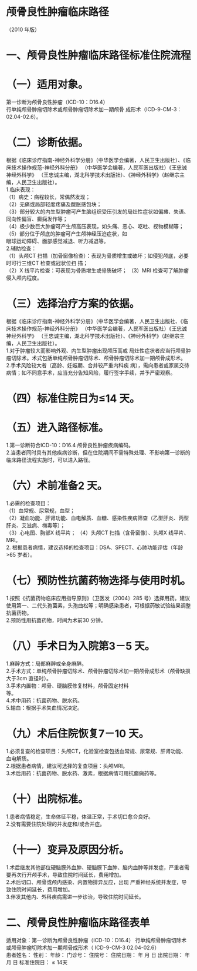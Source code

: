 # 颅骨良性肿瘤临床路径  
（2010 年版）  
# 一、颅骨良性肿瘤临床路径标准住院流程  
# （一）适用对象。  
第一诊断为颅骨良性肿瘤（ICD-10：D16.4）  
行单纯颅骨肿瘤切除术或颅骨肿瘤切除术加一期颅骨 成形术（ICD-9-CM-3：02.04-02.6）。  
# （二）诊断依据。  
根据《临床诊疗指南-神经外科学分册》（中华医学会编著，人民卫生出版社）、《临床技术操作规范-神经外科分册》
（中华医学会编著，人民军医出版社）《王忠诚神经外科学》
（王忠诚主编，湖北科学技术出版社）、《神经外科学》（赵继宗主编，人民卫生出版社）。  
1.临床表现：  
（1）病史：病程较长，常偶然发现；  
（2）无痛或局部轻度疼痛及酸胀感包块；  
（3）部分较大的内生型肿瘤可产生脑组织受压引发的局灶性症状如偏瘫、失语、同向性偏盲、癫痫发作等；  
（4）极少数巨大肿瘤可产生颅高压表现，如头痛、恶心、呕吐、视物模糊等；  
（5）部分位于颅底的肿瘤可产生颅神经压迫症状，如  
眼球运动障碍、面部感觉减退、听力减退等。  
2.辅助检查：  
（1）头颅CT 扫描（加骨窗像检查）：表现为骨质增生或破坏；如侵犯颅底，必要时可行三维CT 检查或冠状位扫 描；  
（2）X 线平片检查：可表现为骨质增生或骨质破坏； （3）MRI 检查可了解肿瘤侵入颅内程度。  
# （三）选择治疗方案的依据。  
根据《临床诊疗指南-神经外科学分册》（中华医学会编著，人民卫生出版社、《临床技术操作规范-神经外科分册》
（中华医学会编著，人民军医出版社）《王忠诚神经外科学》
（王忠诚主编，湖北科学技术出版社）、《神经外科学》（赵继宗主编，人民卫生出版社）。  
1.对于肿瘤较大而影响外观、内生型肿瘤出现颅压高或 局灶性症状者应当行颅骨肿瘤切除术。术式包括单纯颅骨肿瘤切除术、颅骨肿瘤切除术加一期颅骨成形术。  
2.手术风险较大者（高龄、妊娠期、合并较严重内科疾 病），需向患者或家属交待病情；如不同意手术，应当充分告知风险，履行签字手续，并予严密观察。  
# （四）标准住院日为≤14 天。  
# （五）进入路径标准。  
1.第一诊断符合ICD-10：D16.4 颅骨良性肿瘤疾病编码。  
2.当患者同时具有其他疾病诊断，但在住院期间不需特殊处理、不影响第一诊断的临床路径流程实施时，可以进入路径。  
# （六）术前准备2 天。  
1.必需的检查项目：  
（1）血常规、尿常规，血型；  
（2）凝血功能、肝肾功能、血电解质、血糖、感染性疾病筛查（乙型肝炎、丙型肝炎、艾滋病、梅毒等）；  
（3）心电图、胸部X 线平片； （4）头颅CT 扫描（含骨窗像）、头颅X 线平片、MRI。  
2. 根据患者病情，建议选择的检查项目：DSA、SPECT、心肺功能评估（年龄>65 岁者）。  
# （七）预防性抗菌药物选择与使用时机。  
1.按照《抗菌药物临床应用指导原则》（卫医发〔2004〕285 号）选择用药。建议使用第一、二代头孢菌素，头孢曲松等；明确感染患者，可根据药敏试验结果调整抗菌药物。  
2.预防性用抗菌药物，时间为术前30 分钟。  
# （八）手术日为入院第3－5 天。  
1.麻醉方式：局部麻醉或全身麻醉。  
2.手术方式：单纯颅骨肿瘤切除术、颅骨肿瘤切除术加一期颅骨成形术（颅骨缺损大于3cm 直径时）。  
3.手术内置物：颅骨、硬脑膜修复材料，颅骨固定材料  
等。  
4.术中用药：抗菌药物、脱水药。  
5.输血：根据手术失血情况决定。  
# （九）术后住院恢复7－10 天。  
1.必须复查的检查项目：头颅CT，化验室检查包括血常规、尿常规、肝肾功能、血电解质。  
2.根据患者病情，建议可选择的复查项目：头颅MRI。  
3.术后用药：抗菌药物、脱水药、激素，根据病情可用抗癫痫药等。  
# （十）出院标准。  
1.患者病情稳定，生命体征平稳，体温正常，手术切口愈合良好。  
2.没有需要住院处理的并发症和/或合并症。  
# （十一）变异及原因分析。  
1.术后继发其他部位硬脑膜外血肿、硬脑膜下血肿、脑内血肿等并发症，严重者需要再次行开颅手术，导致住院时间延长，费用增加。  
2.术后切口、颅骨或颅内感染、内置物排异反应，出现 严重神经系统并发症，导致住院时间延长，费用增加。  
3.伴发其他内、外科疾病需进一步诊治，导致住院时间延长。  
# 二、颅骨良性肿瘤临床路径表单  
适用对象：第一诊断为颅骨良性肿瘤（ICD-10：D16.4） 行单纯颅骨肿瘤切除术或颅骨肿瘤切除术加一期颅骨成形术（ ICD-9-CM-3 02.04-02.6）  
患者姓名：             性别：      年龄：      门诊号：          住院号：           住院日期：     年  月  日    出院日期：       年  月   日    标准住院日：${\leqslant}14$天  

